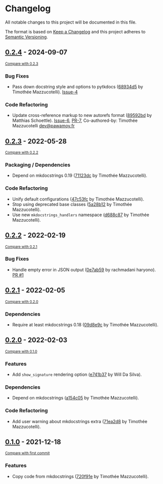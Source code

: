# Changelog
All notable changes to this project will be documented in this file.

The format is based on [Keep a Changelog](http://keepachangelog.com/en/1.0.0/)
and this project adheres to [Semantic Versioning](http://semver.org/spec/v2.0.0.html).

<!-- insertion marker -->
## [0.2.4](https://github.com/mkdocstrings/python-legacy/releases/tag/0.2.4) - 2024-09-07

<small>[Compare with 0.2.3](https://github.com/mkdocstrings/python-legacy/compare/0.2.3...0.2.4)</small>

### Bug Fixes

- Pass down docstring style and options to pytkdocs ([68934d5](https://github.com/mkdocstrings/python-legacy/commit/68934d5b9050359b2742edd07eb36afe4c51b6e2) by Timothée Mazzucotelli). [Issue-4](https://github.com/mkdocstrings/python-legacy/issues/4)

### Code Refactoring

- Update cross-reference markup to new autorefs format ([89592bd](https://github.com/mkdocstrings/python-legacy/commit/89592bdba0597c1f637978caa19053afbfb124ad) by Matthias Schoettle). [Issue-6](https://github.com/mkdocstrings/python-legacy/issues/6), [PR-7](https://github.com/mkdocstrings/python-legacy/pull/7), Co-authored-by: Timothée Mazzucotelli <dev@pawamoy.fr>

## [0.2.3](https://github.com/mkdocstrings/python-legacy/releases/tag/0.2.3) - 2022-05-28

<small>[Compare with 0.2.2](https://github.com/mkdocstrings/python-legacy/compare/0.2.2...0.2.3)</small>

### Packaging / Dependencies
- Depend on mkdocstrings 0.19 ([71123dc](https://github.com/mkdocstrings/python-legacy/commit/71123dc4dda6ece390d94d0400920541ded76ede) by Timothée Mazzucotelli).

### Code Refactoring
- Unify default configurations ([47c53fc](https://github.com/mkdocstrings/python-legacy/commit/47c53fcc1c6519025f0aec65b85bdc99e4eac2f5) by Timothée Mazzucotelli).
- Stop using deprecated base classes ([5a28b12](https://github.com/mkdocstrings/python-legacy/commit/5a28b125a2ac87ddf1b804160deb11076a0ae409) by Timothée Mazzucotelli).
- Use new `mkdocstrings_handlers` namespace ([d688c87](https://github.com/mkdocstrings/python-legacy/commit/d688c87dd3eca4d8cc25761d957e6855832da4b4) by Timothée Mazzucotelli).


## [0.2.2](https://github.com/mkdocstrings/python-legacy/releases/tag/0.2.2) - 2022-02-19

<small>[Compare with 0.2.1](https://github.com/mkdocstrings/python-legacy/compare/0.2.1...0.2.2)</small>

### Bug Fixes
- Handle empty error in JSON output ([0e7ab59](https://github.com/mkdocstrings/python-legacy/commit/0e7ab594ae550b4c95a3a8b47ff190dbe88ff000) by rachmadani haryono). [PR #1](https://github.com/mkdocstrings/python-legacy/pull/1)


## [0.2.1](https://github.com/mkdocstrings/python-legacy/releases/tag/0.2.1) - 2022-02-05

<small>[Compare with 0.2.0](https://github.com/mkdocstrings/python-legacy/compare/0.2.0...0.2.1)</small>

### Dependencies
- Require at least mkdocstrings 0.18 ([09d8e9c](https://github.com/mkdocstrings/python-legacy/commit/09d8e9c4a3d8aaf4ee1d95a702d4ad3c5b46638e) by Timothée Mazzucotelli).


## [0.2.0](https://github.com/mkdocstrings/python-legacy/releases/tag/0.2.0) - 2022-02-03

<small>[Compare with 0.1.0](https://github.com/mkdocstrings/python-legacy/compare/0.1.0...0.2.0)</small>

### Features
- Add `show_signature` rendering option ([e741b37](https://github.com/mkdocstrings/python-legacy/commit/e741b3709e35e89372021a44f46c9b1939c8147d) by Will Da Silva).

### Dependencies
- Depend on mkdocstrings ([a154c05](https://github.com/mkdocstrings/python-legacy/commit/a154c051aa6230870d2857ca911dcf797e0ec8b6) by Timothée Mazzucotelli).

### Code Refactoring
- Add user warning about mkdocstrings extra ([71ea2d8](https://github.com/mkdocstrings/python-legacy/commit/71ea2d80f071e091f7a2f7b695ffcdd9dbe0351f) by Timothée Mazzucotelli).


## [0.1.0](https://github.com/mkdocstrings/python-legacy/releases/tag/0.1.0) - 2021-12-18

<small>[Compare with first commit](https://github.com/mkdocstrings/python-legacy/compare/720f91ec264b37345d6a1fe7e77a3164c0bf642f...0.1.0)</small>

### Features
- Copy code from mkdocstrings ([720f91e](https://github.com/mkdocstrings/python-legacy/commit/720f91ec264b37345d6a1fe7e77a3164c0bf642f) by Timothée Mazzucotelli).
